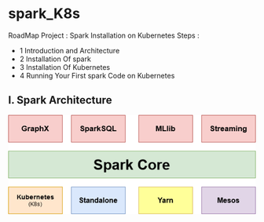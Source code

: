 # spark_K8s

RoadMap Project :
Spark Installation on Kubernetes Steps :
- 1 Introduction and Architecture
- 2 Installation Of spark 
- 3 Installation Of  Kubernetes
- 4 Running Your First spark Code on Kubernetes

## I. Spark Architecture

![Kiku](./sparkArchi.png)

